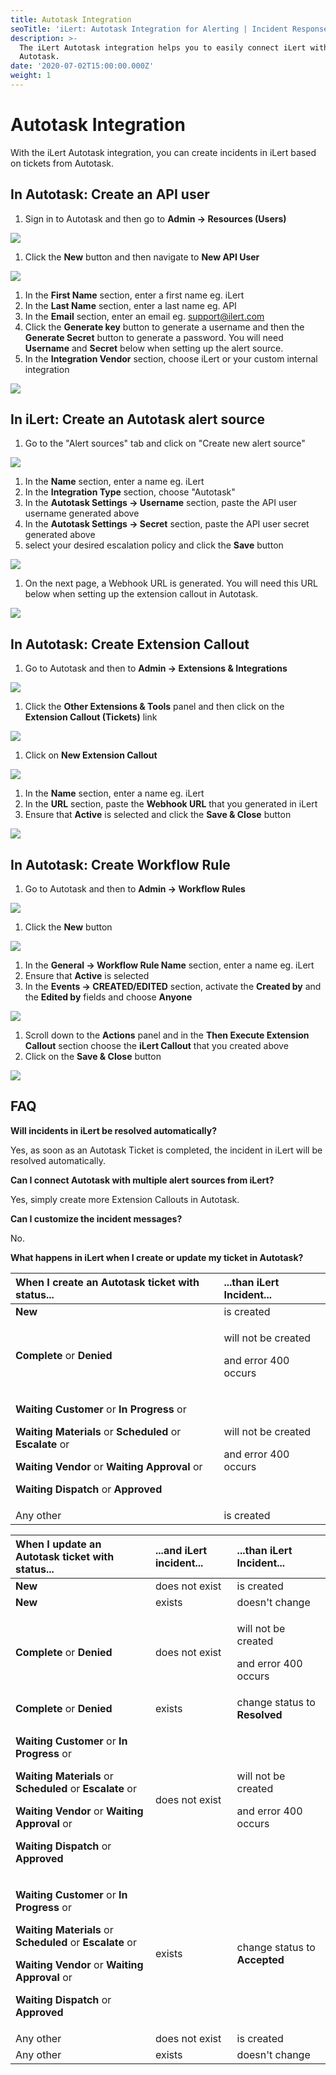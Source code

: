 ```yaml
---
title: Autotask Integration
seoTitle: 'iLert: Autotask Integration for Alerting | Incident Response | Uptime'
description: >-
  The iLert Autotask integration helps you to easily connect iLert with
  Autotask.
date: '2020-07-02T15:00:00.000Z'
weight: 1
---
```


# Autotask Integration

With the iLert Autotask integration, you can create incidents in iLert based on tickets from Autotask.

## In Autotask: Create an API user <a id="create-api-user"></a>

1. Sign in to Autotask and then go to **Admin -&gt; Resources \(Users\)**

![](../.gitbook/assets/autotask1.png)

1. Click the **New** button and then navigate to **New API User**

![](../.gitbook/assets/autotask2.png)

1. In the **First Name** section, enter a first name eg. iLert
2. In the **Last Name** section, enter a last name eg. API
3. In the **Email** section, enter an email eg. support@ilert.com
4. Click the **Generate key** button to generate a username and then the **Generate Secret** button to generate a password. You will need **Username** and **Secret** below when setting up the alert source.
5. In the **Integration Vendor** section, choose iLert or your custom internal integration

![](../.gitbook/assets/autotask3%20%281%29.png)

## In iLert: Create an Autotask alert source <a id="create-alert-source"></a>

1. Go to the "Alert sources" tab and click on "Create new alert source"

![](../.gitbook/assets/autotask4%20%281%29.png)

1. In the **Name** section, enter a name eg. iLert
2. In the **Integration Type** section, choose "Autotask"
3. In the **Autotask Settings -&gt; Username** section, paste the API user username generated above
4. In the **Autotask Settings -&gt; Secret** section, paste the API user secret generated above
5. select your desired escalation policy and click the **Save** button

![](../.gitbook/assets/ilert%20%281%29.png)

1. On the next page, a Webhook URL is generated. You will need this URL below when setting up the extension callout in Autotask.

![](../.gitbook/assets/autotask6.png)

## In Autotask: Create Extension Callout <a id="create-extension-callout"></a>

1. Go to Autotask and then to **Admin -&gt; Extensions & Integrations**

![](../.gitbook/assets/autotask7.png)

1. Click the **Other Extensions & Tools** panel and then click on the **Extension Callout \(Tickets\)** link

![](../.gitbook/assets/autotask8.png)

1. Click on **New Extension Callout** 

![](../.gitbook/assets/autotask9.png)

1. In the **Name** section, enter a name eg. iLert
2. In the **URL** section, paste the **Webhook URL** that you generated in iLert
3. Ensure that **Active** is selected and click the **Save & Close** button

![](../.gitbook/assets/autotask10.png)

## In Autotask: Create Workflow Rule <a id="create-workflow-rule"></a>

1. Go to Autotask and then to **Admin -&gt; Workflow Rules**

![](../.gitbook/assets/autotask11.png)

1. Click the **New** button

![](../.gitbook/assets/autotask12.png)

1. In the **General -&gt; Workflow Rule Name** section, enter a name eg. iLert
2. Ensure that **Active** is selected
3. In the **Events -&gt; CREATED/EDITED** section, activate the **Created by** and the **Edited by** fields and choose **Anyone**

![](../.gitbook/assets/autotask13.png)

1. Scroll down to the **Actions** panel and in the **Then Execute Extension Callout** section choose the **iLert Callout** that you created above
2. Click on the **Save & Close** button

![](../.gitbook/assets/autotask14%20%281%29.png)

## FAQ <a id="faq"></a>

**Will incidents in iLert be resolved automatically?**

Yes, as soon as an Autotask Ticket is completed, the incident in iLert will be resolved automatically.

**Can I connect Autotask with multiple alert sources from iLert?**

Yes, simply create more Extension Callouts in Autotask.

**Can I customize the incident messages?**

No.

**What happens in iLert when I create or update my ticket in Autotask?**

<table>
  <thead>
    <tr>
      <th style="text-align:left">When I create an Autotask ticket with status...</th>
      <th style="text-align:left">...than iLert Incident...</th>
    </tr>
  </thead>
  <tbody>
    <tr>
      <td style="text-align:left"><b>New</b>
      </td>
      <td style="text-align:left">is created</td>
    </tr>
    <tr>
      <td style="text-align:left"><b>Complete</b> or <b>Denied</b>
      </td>
      <td style="text-align:left">
        <p>will not be created</p>
        <p>and error 400 occurs</p>
      </td>
    </tr>
    <tr>
      <td style="text-align:left">
        <p><b>Waiting Customer</b> or <b>In Progress</b> or</p>
        <p><b>Waiting Materials </b>or<b> Scheduled </b>or<b> Escalate</b> or</p>
        <p><b>Waiting Vendor</b> or <b>Waiting Approval</b> or</p>
        <p><b>Waiting Dispatch</b> or <b>Approved</b>
        </p>
      </td>
      <td style="text-align:left">
        <p>will not be created</p>
        <p>and error 400 occurs</p>
      </td>
    </tr>
    <tr>
      <td style="text-align:left">Any other</td>
      <td style="text-align:left">is created</td>
    </tr>
  </tbody>
</table>

<table>
  <thead>
    <tr>
      <th style="text-align:left">When I update an Autotask ticket with status...</th>
      <th style="text-align:left">...and iLert incident...</th>
      <th style="text-align:left">...than iLert Incident...</th>
    </tr>
  </thead>
  <tbody>
    <tr>
      <td style="text-align:left"><b>New</b>
      </td>
      <td style="text-align:left">does not exist</td>
      <td style="text-align:left">is created</td>
    </tr>
    <tr>
      <td style="text-align:left"><b>New</b>
      </td>
      <td style="text-align:left">exists</td>
      <td style="text-align:left">doesn&apos;t change</td>
    </tr>
    <tr>
      <td style="text-align:left"><b>Complete</b> or <b>Denied</b>
      </td>
      <td style="text-align:left">does not exist</td>
      <td style="text-align:left">
        <p>will not be created</p>
        <p>and error 400 occurs</p>
      </td>
    </tr>
    <tr>
      <td style="text-align:left"><b>Complete</b> or <b>Denied</b>
      </td>
      <td style="text-align:left">exists</td>
      <td style="text-align:left">change status to <b>Resolved</b>
      </td>
    </tr>
    <tr>
      <td style="text-align:left">
        <p><b>Waiting Customer</b> or <b>In Progress</b> or</p>
        <p><b>Waiting Materials </b>or<b> Scheduled </b>or<b> Escalate</b> or</p>
        <p><b>Waiting Vendor</b> or <b>Waiting Approval</b> or</p>
        <p><b>Waiting Dispatch</b> or <b>Approved</b>
        </p>
      </td>
      <td style="text-align:left">does not exist</td>
      <td style="text-align:left">
        <p>will not be created</p>
        <p>and error 400 occurs</p>
      </td>
    </tr>
    <tr>
      <td style="text-align:left">
        <p><b>Waiting Customer</b> or <b>In Progress</b> or</p>
        <p><b>Waiting Materials </b>or<b> Scheduled </b>or<b> Escalate</b> or</p>
        <p><b>Waiting Vendor</b> or <b>Waiting Approval</b> or</p>
        <p><b>Waiting Dispatch</b> or <b>Approved</b>
        </p>
      </td>
      <td style="text-align:left">exists</td>
      <td style="text-align:left">change status to <b>Accepted</b>
      </td>
    </tr>
    <tr>
      <td style="text-align:left">Any other</td>
      <td style="text-align:left">does not exist</td>
      <td style="text-align:left">is created</td>
    </tr>
    <tr>
      <td style="text-align:left">Any other</td>
      <td style="text-align:left">exists</td>
      <td style="text-align:left">doesn&apos;t change</td>
    </tr>
  </tbody>
</table>

